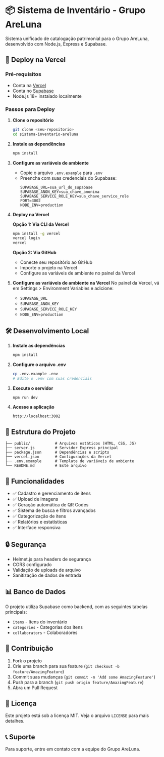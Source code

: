 # 📦 Sistema de Inventário - Grupo AreLuna

Sistema unificado de catalogação patrimonial para o Grupo AreLuna, desenvolvido com Node.js, Express e Supabase.

## 🚀 Deploy na Vercel

### Pré-requisitos
- Conta na [Vercel](https://vercel.com)
- Conta no [Supabase](https://supabase.com)
- Node.js 18+ instalado localmente

### Passos para Deploy

1. **Clone o repositório**
   ```bash
   git clone <seu-repositorio>
   cd sistema-inventario-areluna
   ```

2. **Instale as dependências**
   ```bash
   npm install
   ```

3. **Configure as variáveis de ambiente**
   - Copie o arquivo `.env.example` para `.env`
   - Preencha com suas credenciais do Supabase:
     ```
     SUPABASE_URL=sua_url_do_supabase
     SUPABASE_ANON_KEY=sua_chave_anonima
     SUPABASE_SERVICE_ROLE_KEY=sua_chave_service_role
     PORT=3002
     NODE_ENV=production
     ```

4. **Deploy na Vercel**
   
   **Opção 1: Via CLI da Vercel**
   ```bash
   npm install -g vercel
   vercel login
   vercel
   ```
   
   **Opção 2: Via GitHub**
   - Conecte seu repositório ao GitHub
   - Importe o projeto na Vercel
   - Configure as variáveis de ambiente no painel da Vercel

5. **Configure as variáveis de ambiente na Vercel**
   No painel da Vercel, vá em Settings > Environment Variables e adicione:
   - `SUPABASE_URL`
   - `SUPABASE_ANON_KEY`
   - `SUPABASE_SERVICE_ROLE_KEY`
   - `NODE_ENV=production`

## 🛠️ Desenvolvimento Local

1. **Instale as dependências**
   ```bash
   npm install
   ```

2. **Configure o arquivo .env**
   ```bash
   cp .env.example .env
   # Edite o .env com suas credenciais
   ```

3. **Execute o servidor**
   ```bash
   npm run dev
   ```

4. **Acesse a aplicação**
   ```
   http://localhost:3002
   ```

## 📁 Estrutura do Projeto

```
├── public/           # Arquivos estáticos (HTML, CSS, JS)
├── server.js         # Servidor Express principal
├── package.json      # Dependências e scripts
├── vercel.json       # Configurações da Vercel
├── .env.example      # Template de variáveis de ambiente
└── README.md         # Este arquivo
```

## 🔧 Funcionalidades

- ✅ Cadastro e gerenciamento de itens
- ✅ Upload de imagens
- ✅ Geração automática de QR Codes
- ✅ Sistema de busca e filtros avançados
- ✅ Categorização de itens
- ✅ Relatórios e estatísticas
- ✅ Interface responsiva

## 🔒 Segurança

- Helmet.js para headers de segurança
- CORS configurado
- Validação de uploads de arquivo
- Sanitização de dados de entrada

## 📊 Banco de Dados

O projeto utiliza Supabase como backend, com as seguintes tabelas principais:
- `items` - Itens do inventário
- `categories` - Categorias dos itens
- `collaborators` - Colaboradores

## 🤝 Contribuição

1. Fork o projeto
2. Crie uma branch para sua feature (`git checkout -b feature/AmazingFeature`)
3. Commit suas mudanças (`git commit -m 'Add some AmazingFeature'`)
4. Push para a branch (`git push origin feature/AmazingFeature`)
5. Abra um Pull Request

## 📝 Licença

Este projeto está sob a licença MIT. Veja o arquivo `LICENSE` para mais detalhes.

## 📞 Suporte

Para suporte, entre em contato com a equipe do Grupo AreLuna.